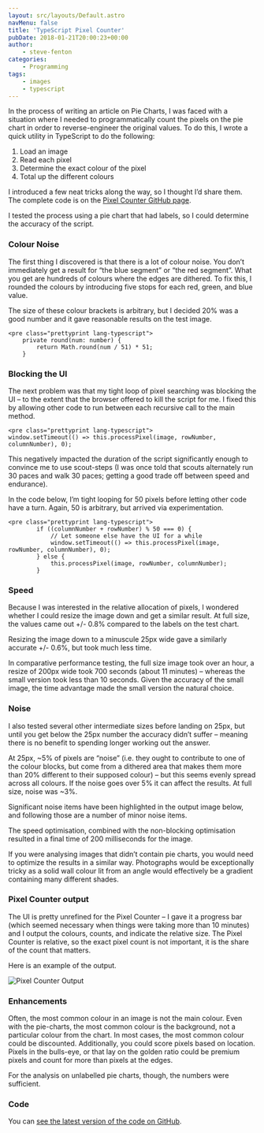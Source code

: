 ```yaml
---
layout: src/layouts/Default.astro
navMenu: false
title: 'TypeScript Pixel Counter'
pubDate: 2018-01-21T20:00:23+00:00
author:
    - steve-fenton
categories:
    - Programming
tags:
    - images
    - typescript
---
```


In the process of writing an article on Pie Charts, I was faced with a situation where I needed to programmatically count the pixels on the pie chart in order to reverse-engineer the original values. To do this, I wrote a quick utility in TypeScript to do the following:

1. Load an image
2. Read each pixel
3. Determine the exact colour of the pixel
4. Total up the different colours

I introduced a few neat tricks along the way, so I thought I’d share them. The complete code is on the [Pixel Counter GitHub page](https://github.com/Steve-Fenton/PixelCounter).

I tested the process using a pie chart that had labels, so I could determine the accuracy of the script.

### Colour Noise

The first thing I discovered is that there is a lot of colour noise. You don’t immediately get a result for “the blue segment” or “the red segment”. What you get are hundreds of colours where the edges are dithered. To fix this, I rounded the colours by introducing five stops for each red, green, and blue value.

The size of these colour brackets is arbitrary, but I decided 20% was a good number and it gave reasonable results on the test image.

```
<pre class="prettyprint lang-typescript">
    private round(num: number) {
        return Math.round(num / 51) * 51;
    }
```

### Blocking the UI

The next problem was that my tight loop of pixel searching was blocking the UI – to the extent that the browser offered to kill the script for me. I fixed this by allowing other code to run between each recursive call to the main method.

```
<pre class="prettyprint lang-typescript">
window.setTimeout(() => this.processPixel(image, rowNumber, columnNumber), 0);
```

This negatively impacted the duration of the script significantly enough to convince me to use scout-steps (I was once told that scouts alternately run 30 paces and walk 30 paces; getting a good trade off between speed and endurance).

In the code below, I’m tight looping for 50 pixels before letting other code have a turn. Again, 50 is arbitrary, but arrived via experimentation.

```
<pre class="prettyprint lang-typescript">
        if ((columnNumber + rowNumber) % 50 === 0) {
            // Let someone else have the UI for a while
            window.setTimeout(() => this.processPixel(image, rowNumber, columnNumber), 0);
        } else {
            this.processPixel(image, rowNumber, columnNumber);
        }
```

### Speed

Because I was interested in the relative allocation of pixels, I wondered whether I could resize the image down and get a similar result. At full size, the values came out +/- 0.8% compared to the labels on the test chart.

Resizing the image down to a minuscule 25px wide gave a similarly accurate +/- 0.6%, but took much less time.

In comparative performance testing, the full size image took over an hour, a resize of 200px wide took 700 seconds (about 11 minutes) – whereas the small version took less than 10 seconds. Given the accuracy of the small image, the time advantage made the small version the natural choice.

### Noise

I also tested several other intermediate sizes before landing on 25px, but until you get below the 25px number the accuracy didn’t suffer – meaning there is no benefit to spending longer working out the answer.

At 25px, ~5% of pixels are “noise” (i.e. they ought to contribute to one of the colour blocks, but come from a dithered area that makes them more than 20% different to their supposed colour) – but this seems evenly spread across all colours. If the noise goes over 5% it can affect the results. At full size, noise was ~3%.

Significant noise items have been highlighted in the output image below, and following those are a number of minor noise items.

The speed optimisation, combined with the non-blocking optimisation resulted in a final time of 200 milliseconds for the image.

If you were analysing images that didn’t contain pie charts, you would need to optimize the results in a similar way. Photographs would be exceptionally tricky as a solid wall colour lit from an angle would effectively be a gradient containing many different shades.

### Pixel Counter output

The UI is pretty unrefined for the Pixel Counter – I gave it a progress bar (which seemed necessary when things were taking more than 10 minutes) and I output the colours, counts, and indicate the relative size. The Pixel Counter is relative, so the exact pixel count is not important, it is the share of the count that matters.

Here is an example of the output.

![Pixel Counter Output](https://www.stevefenton.co.uk/wp-content/uploads/2018/01/output.png)

### Enhancements

Often, the most common colour in an image is not the main colour. Even with the pie-charts, the most common colour is the background, not a particular colour from the chart. In most cases, the most common colour could be discounted. Additionally, you could score pixels based on location. Pixels in the bulls-eye, or that lay on the golden ratio could be premium pixels and count for more than pixels at the edges.

For the analysis on unlabelled pie charts, though, the numbers were sufficient.

### Code

You can [see the latest version of the code on GitHub](https://github.com/Steve-Fenton/PixelCounter).
